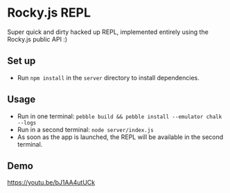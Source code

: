 # Rocky.js REPL

Super quick and dirty hacked up REPL, implemented entirely using the Rocky.js public API :)

## Set up

- Run `npm install` in the `server` directory to install dependencies.

## Usage

- Run in one terminal: `pebble build && pebble install --emulator chalk --logs`
- Run in a second terminal: `node server/index.js`
- As soon as the app is launched, the REPL will be available in the second terminal.

## Demo

https://youtu.be/bJ1AA4utUCk
